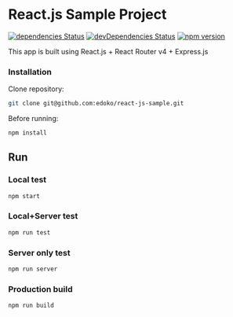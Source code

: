 # React.js Sample Project

[![dependencies Status](mailto:git@github.com:kingsmooth95/react-js.git)](mailto:git@github.com:kingsmooth95/react-js.git) [![devDependencies Status](mailto:git@github.com:kingsmooth95/react-js.git)](mailto:git@github.com:kingsmooth95/react-js.git) [![npm version](mailto:git@github.com:kingsmooth95/react-js.git)](mailto:git@github.com:kingsmooth95/react-js.git)

This app is built using React.js + React Router v4 + Express.js

### Installation

Clone repository:
```sh
git clone git@github.com:edoko/react-js-sample.git
```
Before running:
```sh
npm install
```


## Run

### Local test

```sh
npm start
```

### Local+Server test

```sh
npm run test
```

### Server only test

```sh
npm run server
```

### Production build

```sh
npm run build
```